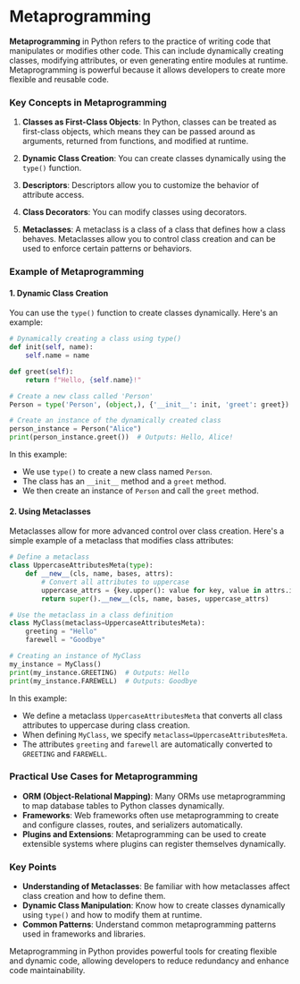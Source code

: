 # Metaprogramming
**Metaprogramming** in Python refers to the practice of writing code that manipulates or modifies other code. This can include dynamically creating classes, modifying attributes, or even generating entire modules at runtime. Metaprogramming is powerful because it allows developers to create more flexible and reusable code.

### Key Concepts in Metaprogramming

1. **Classes as First-Class Objects**: In Python, classes can be treated as first-class objects, which means they can be passed around as arguments, returned from functions, and modified at runtime.

2. **Dynamic Class Creation**: You can create classes dynamically using the `type()` function.

3. **Descriptors**: Descriptors allow you to customize the behavior of attribute access.

4. **Class Decorators**: You can modify classes using decorators.

5. **Metaclasses**: A metaclass is a class of a class that defines how a class behaves. Metaclasses allow you to control class creation and can be used to enforce certain patterns or behaviors.

### Example of Metaprogramming

#### 1. Dynamic Class Creation

You can use the `type()` function to create classes dynamically. Here's an example:

```python
# Dynamically creating a class using type()
def init(self, name):
    self.name = name

def greet(self):
    return f"Hello, {self.name}!"

# Create a new class called 'Person'
Person = type('Person', (object,), {'__init__': init, 'greet': greet})

# Create an instance of the dynamically created class
person_instance = Person("Alice")
print(person_instance.greet())  # Outputs: Hello, Alice!
```

In this example:
- We use `type()` to create a new class named `Person`.
- The class has an `__init__` method and a `greet` method.
- We then create an instance of `Person` and call the `greet` method.

#### 2. Using Metaclasses

Metaclasses allow for more advanced control over class creation. Here's a simple example of a metaclass that modifies class attributes:

```python
# Define a metaclass
class UppercaseAttributesMeta(type):
    def __new__(cls, name, bases, attrs):
        # Convert all attributes to uppercase
        uppercase_attrs = {key.upper(): value for key, value in attrs.items()}
        return super().__new__(cls, name, bases, uppercase_attrs)

# Use the metaclass in a class definition
class MyClass(metaclass=UppercaseAttributesMeta):
    greeting = "Hello"
    farewell = "Goodbye"

# Creating an instance of MyClass
my_instance = MyClass()
print(my_instance.GREETING)  # Outputs: Hello
print(my_instance.FAREWELL)  # Outputs: Goodbye
```

In this example:
- We define a metaclass `UppercaseAttributesMeta` that converts all class attributes to uppercase during class creation.
- When defining `MyClass`, we specify `metaclass=UppercaseAttributesMeta`.
- The attributes `greeting` and `farewell` are automatically converted to `GREETING` and `FAREWELL`.

### Practical Use Cases for Metaprogramming

- **ORM (Object-Relational Mapping)**: Many ORMs use metaprogramming to map database tables to Python classes dynamically.
- **Frameworks**: Web frameworks often use metaprogramming to create and configure classes, routes, and serializers automatically.
- **Plugins and Extensions**: Metaprogramming can be used to create extensible systems where plugins can register themselves dynamically.

### Key Points 

- **Understanding of Metaclasses**: Be familiar with how metaclasses affect class creation and how to define them.
- **Dynamic Class Manipulation**: Know how to create classes dynamically using `type()` and how to modify them at runtime.
- **Common Patterns**: Understand common metaprogramming patterns used in frameworks and libraries.

Metaprogramming in Python provides powerful tools for creating flexible and dynamic code, allowing developers to reduce redundancy and enhance code maintainability.